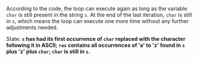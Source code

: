 According to the code, the loop can execute again as long as the variable `char` is still present in the string `s`. At the end of the last iteration, `char` is still in `s`, which means the loop can execute one more time without any further adjustments needed. 

State: **`s` has had its first occurrence of `char` replaced with the character following it in ASCII; `res` contains all occurrences of 'a' to 'z' found in `s` plus 'z' plus `char`; `char` is still in `s`.**